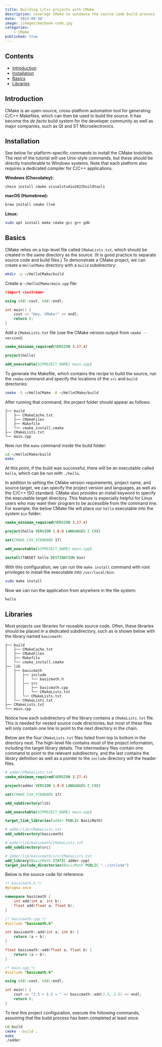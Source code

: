 ```yaml
---
title: Building C/C++ projects with CMake
description: Leverage CMake to automate the source code build process
date: '2023-09-30'
image: /images/macbook-code.jpg
categories:
    - CMake
published: true
---
```


## Contents

-   [Introduction](#introduction)
-   [Installation](#installation)
-   [Basics](#basics)
-   [Libraries](#libraries)

## <a id="introduction">Introduction</a>

CMake is an open-source, cross-platform automation tool for generating C/C++ Makefiles, which can then be used to build the source. It has become the _de facto_ build system for the developer community as well as major companies, such as Qt and ST Microelectronics.

## <a id="installation">Installation

See below for platform-specific commands to install the CMake toolchain. The rest of the tutorial will use Unix-style commands, but these should be directly transferable to Windows systems. Note that each platform also requires a dedicated compiler for C/C++ applications.

**Windows (Chocolatey):**

```ps1
choco install cmake visualstudio2022buildtools
```

**macOS (Homebrew):**

```zsh
brew install cmake llvm
```

**Linux:**

```bash
sudo apt install make cmake gcc g++ gdb
```

## <a id="basics">Basics

CMake relies on a top-level file called `CMakeLists.txt`, which should be created in the same directory as the source. (It is good practice to separate source code and build files.) To demonstrate a CMake project, we can create a `HelloCMake` directory with a `build` subdirectory:

```bash
mkdir -p ~/HelloCMake/build
```

Create a `~/HelloCMake/main.cpp` file:

```cpp
#import <iostream>

using std::cout, std::endl;

int main() {
    cout << "Hey, CMake!" << endl;
    return 0;
}
```

Add a `CMakeLists.txt` file (use the CMake version output from `cmake --version`):

```cmake
cmake_minimum_required(VERSION 3.27.4)

project(hello)

add_executable(${PROJECT_NAME} main.cpp)
```

To generate the Makefile, which contains the recipe to build the source, run the `cmake` command and specify the locations of the `src` and `build` directories:

```bash
cmake -S ~/HelloCMake -B ~/HelloCMake/build
```

After running that command, the project folder should appear as follows:

```
├── build
│   ├── CMakeCache.txt
│   ├── CMakeFiles
│   ├── Makefile
│   └── cmake_install.cmake
├── CMakeLists.txt
└── main.cpp
```

Now run the `make` command inside the build folder:

```bash
cd ~/HelloCMake/build
make
```

At this point, if the build was successful, there will be an executable called `hello`, which can be run with `./hello`.

In addition to setting the CMake version requirements, project name, and source target, we can specify the project version and languages, as well as the C/C++ ISO standard. CMake also provides an install keyword to specify the executable target directory. This feature is especially helpful for Linux users who may want their program to be accessible from the command line. For example, the below CMake file will place our `hello` executable into the system `bin` folder:

```cmake
cmake_minimum_required(VERSION 3.27.4)

project(hello VERSION 1.0.0 LANGUAGES C CXX)

set(CMAKE_CXX_STANDARD 17)

add_executable(${PROJECT_NAME} main.cpp)

install(TARGET hello DESTINATION bin)
```

With this configuration, we can run the `make install` command with root privileges to install the executable into `/usr/local/bin`:

```bash
sudo make install
```

Now we can run the application from anywhere in the file system:

```bash
hello
```

## <a id="libraries">Libraries

Most projects use libraries for reusable source code. Often, these libraries should be placed in a dedicated subdirectory, such as is shown below with the library named `basicmath`:

```
├── build
│   ├── CMakeCache.txt
│   ├── CMakeFiles
│   ├── Makefile
│   └── cmake_install.cmake
├── lib
│   ├── basicmath
│   │   ├── include
│   │   │   └── basicmath.h
│   │   ├── src
│   │   │   ├── basicmath.cpp
│   │   │   └── CMakeLists.txt
│   │   └── CMakeLists.txt
│   └── CMakeLists.txt
├── CMakeLists.txt
└── main.cpp
```

Notice how each subdirectory of the library contains a `CMakeLists.txt` file. This is needed for nested source code directories, but most of these files will only contain one line to point to the next directory in the chain.

Below are the four `CMakeLists.txt` files listed from top to bottom in the directory nest. The high-level file contains most of the project information, including the target library details. The intermediary files contain one command to point to the relevant subdirectory, and the last contains the library definition as well as a pointer to the `include` directory will the header files.

```cmake
# adder/CMakeLists.txt
cmake_minimum_required(VERSION 3.27.4)

project(adder VERSION 1.0.0 LANGUAGES C CXX)

set(CMAKE_CXX_STANDARD 17)

add_subdirectory(lib)

add_executable(${PROJECT_NAME} main.cpp)

target_link_libraries(adder PUBLIC BasicMath)
```

```cmake
# adder/lib/CMakeLists.txt
add_subdirectory(basicmath)
```

```cmake
# adder/lib/basicmath/CMakeLists.txt
add_subdirectory(src)
```

```cmake
# adder/lib/basicmath/src/CMakeLists.txt
add_library(BasicMath STATIC adder.cpp)
target_include_directories(BasicMath PUBLIC "../include")
```

Below is the source code for reference:

```cpp
/* basicmath.h */
#pragma once

namespace basicmath {
    int add(int a, int b);
    float add(float a, float b);
}
```

```cpp
/* basicmath.cpp */
#include "basicmath.h"

int basicmath::add(int a, int b) {
    return (a + b);
}

float basicmath::add(float a, float b) {
    return (a + b);
}
```

```cpp
/* main.cpp */
#include "basicmath.h"

using std::cout, std::endl;

int main() {
    cout << "2.5 + 2.5 = " << basicmath::add(2.5, 2.5) << endl;
    return 0;
}
```

To test this project configuration, execute the following commands, assuming that the build process has been completed at least once:

```bash
cd build
cmake --build .
make
./adder
```

<!-- Assuming that the build process has been completed at least once, the project can be updated:

```bash
cmake --build ~/HelloCMake/build
```

If you only want to build the library:

```bash
cmake --build ~/HelloCMake/build --target adder
``` -->
